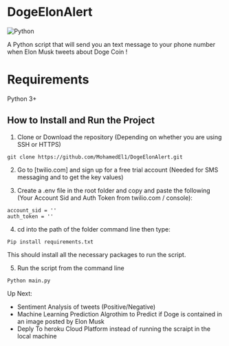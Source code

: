 # DogeElonAlert
![Python](https://img.shields.io/badge/python-v3.7+-blue.svg)

A Python script that will send you an text message to your phone number when Elon Musk tweets about Doge Coin !


# Requirements
Python 3+


## How to Install and Run the Project
1. Clone or Download the repository (Depending on whether you are using SSH or HTTPS)

```
git clone https://github.com/MohamedEl1/DogeElonAlert.git
```

2. Go to [twilio.com] and sign up for a free trial account (Needed for SMS messaging and to get the key values)

3. Create a .env file in the root folder and copy and paste the following (Your Account Sid and Auth Token from twilio.com / console):
```
account_sid = ''
auth_token = ''
```

4. cd into the path of the folder command line then type:

```
Pip install requirements.txt
```
This should install all the necessary packages to run the script.


5. Run the script from the command line
```
Python main.py
```

Up Next:
- Sentiment Analysis of tweets (Positive/Negative)
- Machine Learning Prediction Algrothim to Predict if Doge is contained in an image posted by Elon Musk
- Deply To heroku Cloud Platform instead of running the scraipt in the local machine






